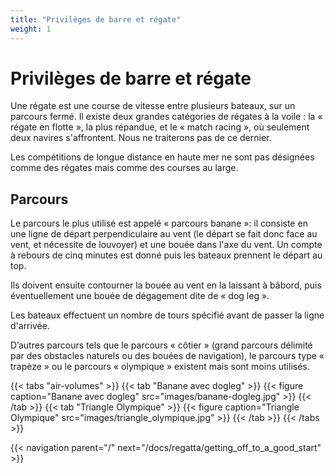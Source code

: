 ```yaml
---
title: "Privilèges de barre et régate"
weight: 1
---
```


# Privilèges de barre et régate

Une régate est une course de vitesse entre plusieurs bateaux, sur un parcours fermé.
Il existe deux grandes catégories de régates à la voile : la « régate en flotte », la plus répandue, et le « match racing », où seulement deux navires s'affrontent. Nous ne traiterons pas de ce dernier. 

Les compétitions de longue distance en haute mer ne sont pas désignées comme des régates mais comme des courses au large.

## Parcours
Le parcours le plus utilisé est appelé « parcours banane »: il consiste en une ligne de départ perpendiculaire au vent (le départ se fait donc face au vent, et nécessite de louvoyer) et une bouée dans l'axe du vent. 
Un compte à rebours de cinq minutes est donné puis les bateaux prennent le départ au top. 

Ils doivent ensuite contourner la bouée au vent en la laissant à bâbord, puis éventuellement une bouée de dégagement dite de « dog leg ». 

Les bateaux effectuent un nombre de tours spécifié avant de passer la ligne d'arrivée. 

D’autres parcours tels que le parcours « côtier » (grand parcours délimité par des obstacles naturels ou des bouées de navigation), le parcours type « trapèze » ou le parcours « olympique » existent mais sont moins utilisés.

{{< tabs "air-volumes" >}}
{{< tab "Banane avec dogleg" >}}
{{< figure caption="Banane avec dogleg" src="images/banane-dogleg.jpg" >}}
{{< /tab >}}
{{< tab "Triangle Olympique" >}}
{{< figure caption="Triangle Olympique" src="images/triangle_olympique.jpg" >}}
{{< /tab >}}
{{< /tabs >}}

{{< navigation parent="/" next="/docs/regatta/getting_off_to_a_good_start" >}}
